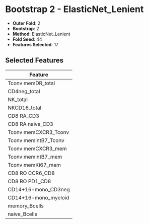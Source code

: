 # Bootstrap 2 - ElasticNet_Lenient

- **Outer Fold**: 2
- **Bootstrap**: 2
- **Method**: ElasticNet_Lenient
- **Fold Seed**: 44
- **Features Selected**: 17

## Selected Features

| Feature |
|---------|
| Tconv memDR_total |
| CD4neg_total |
| NK_total |
| NKCD16_total |
| CD8 RA_CD3 |
| CD8 RA naive_CD3 |
| Tconv memCXCR3_Tconv |
| Tconv memintB7_Tconv |
| Tconv memCXCR3_mem |
| Tconv memintB7_mem |
| Tconv memKi67_mem |
| CD8 RO CCR6_CD8 |
| CD8 RO PD1_CD8 |
| CD14+16+mono_CD3neg |
| CD14+16+mono_myeloid |
| memory_Bcells |
| naive_Bcells |
